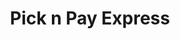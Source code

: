 ---
title: "Pick n Pay Express"
url: /east-london/pick-n-pay-express-queen-street/
shop: convenience
---